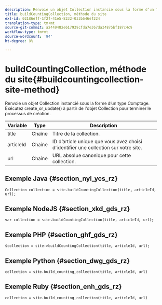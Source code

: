 ```yaml
---
description: Renvoie un objet Collection instancié sous la forme d’un type Comptage. Exécutez create_or_update() à partir de l'objet Collection pour terminer le processus de création.
title: buildCountingCollection, méthode du site
exl-id: 02186eff-1f2f-41e5-8232-033b646ef224
translation-type: tm+mt
source-git-commit: a2449482e617939cfda7e367da34875bf187c4c9
workflow-type: tm+mt
source-wordcount: '94'
ht-degree: 8%

---
```


# buildCountingCollection, méthode du site{#buildcountingcollection-site-method}

Renvoie un objet Collection instancié sous la forme d’un type Comptage. Exécutez create_or_update() à partir de l&#39;objet Collection pour terminer le processus de création.

| Variable | Type | Description |
|--- |--- |--- |
| title | Chaîne | Titre de la collection. |
| articleId | Chaîne | ID d’article unique que vous avez choisi d’identifier une collection sur votre site. |
| url | Chaîne | URL absolue canonique pour cette collection. |

## Exemple Java {#section_nyl_ycs_rz}

```
Collection collection = site.buildCountingCollection(title, articleId, url); 
```

## Exemple NodeJS {#section_xkd_gds_rz}

```
var collection = site.buildCountingCollection(title, articleId, url); 
```

## Exemple PHP {#section_ghf_gds_rz}

```
$collection = site->buildCountingCollection(title, articleId, url); 
```

## Exemple Python {#section_dwg_gds_rz}

```
collection = site.build_counting_collection(title, articleId, url) 
```

## Exemple Ruby {#section_enh_gds_rz}

```
collection = site.build_counting_collection(title, articleId, url) 
```
